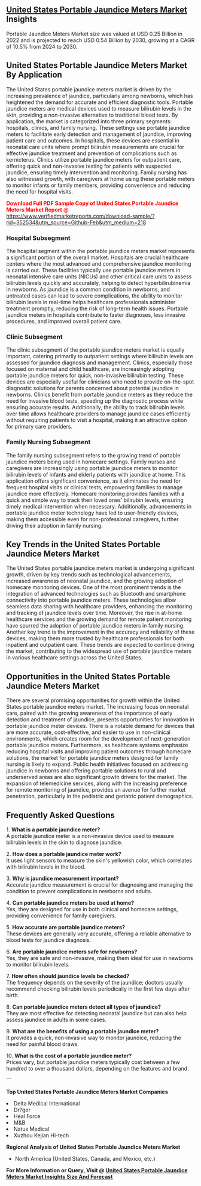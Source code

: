 <h2><a href="https://www.verifiedmarketreports.com/download-sample/?rid=352534&amp;utm_source=Github-Feb&amp;utm_medium=218" target="_blank">United States Portable Jaundice Meters Market</a> Insights</h2><p>Portable Jaundice Meters Market size was valued at USD 0.25 Billion in 2022 and is projected to reach USD 0.54 Billion by 2030, growing at a CAGR of 10.5% from 2024 to 2030.</p><p> <h2>United States Portable Jaundice Meters Market By Application</h2> <p>The United States portable jaundice meters market is driven by the increasing prevalence of jaundice, particularly among newborns, which has heightened the demand for accurate and efficient diagnostic tools. Portable jaundice meters are medical devices used to measure bilirubin levels in the skin, providing a non-invasive alternative to traditional blood tests. By application, the market is categorized into three primary segments: hospitals, clinics, and family nursing. These settings use portable jaundice meters to facilitate early detection and management of jaundice, improving patient care and outcomes. In hospitals, these devices are essential in neonatal care units where prompt bilirubin measurements are crucial for effective jaundice treatment and prevention of complications such as kernicterus. Clinics utilize portable jaundice meters for outpatient care, offering quick and non-invasive testing for patients with suspected jaundice, ensuring timely intervention and monitoring. Family nursing has also witnessed growth, with caregivers at home using these portable meters to monitor infants or family members, providing convenience and reducing the need for hospital visits. <p><span class=""><span style="color: #ff0000;"><strong>Download Full PDF Sample Copy of United States Portable Jaundice Meters Market Report</strong> @ </span><a href="https://www.verifiedmarketreports.com/download-sample/?rid=352534&amp;utm_source=Github-Feb&amp;utm_medium=218" target="_blank">https://www.verifiedmarketreports.com/download-sample/?rid=352534&amp;utm_source=Github-Feb&amp;utm_medium=218</a></span></p></p> <h3>Hospital Subsegment</h3> <p>The hospital segment within the portable jaundice meters market represents a significant portion of the overall market. Hospitals are crucial healthcare centers where the most advanced and comprehensive jaundice monitoring is carried out. These facilities typically use portable jaundice meters in neonatal intensive care units (NICUs) and other critical care units to assess bilirubin levels quickly and accurately, helping to detect hyperbilirubinemia in newborns. As jaundice is a common condition in newborns, and untreated cases can lead to severe complications, the ability to monitor bilirubin levels in real-time helps healthcare professionals administer treatment promptly, reducing the risk of long-term health issues. Portable jaundice meters in hospitals contribute to faster diagnoses, less invasive procedures, and improved overall patient care. <h3>Clinic Subsegment</h3> <p>The clinic subsegment of the portable jaundice meters market is equally important, catering primarily to outpatient settings where bilirubin levels are assessed for jaundice diagnosis and management. Clinics, especially those focused on maternal and child healthcare, are increasingly adopting portable jaundice meters for quick, non-invasive bilirubin testing. These devices are especially useful for clinicians who need to provide on-the-spot diagnostic solutions for parents concerned about potential jaundice in newborns. Clinics benefit from portable jaundice meters as they reduce the need for invasive blood tests, speeding up the diagnostic process while ensuring accurate results. Additionally, the ability to track bilirubin levels over time allows healthcare providers to manage jaundice cases efficiently without requiring patients to visit a hospital, making it an attractive option for primary care providers. <h3>Family Nursing Subsegment</h3> <p>The family nursing subsegment refers to the growing trend of portable jaundice meters being used in homecare settings. Family nurses and caregivers are increasingly using portable jaundice meters to monitor bilirubin levels of infants and elderly patients with jaundice at home. This application offers significant convenience, as it eliminates the need for frequent hospital visits or clinical tests, empowering families to manage jaundice more effectively. Homecare monitoring provides families with a quick and simple way to track their loved ones’ bilirubin levels, ensuring timely medical intervention when necessary. Additionally, advancements in portable jaundice meter technology have led to user-friendly devices, making them accessible even for non-professional caregivers, further driving their adoption in family nursing. <h2>Key Trends in the United States Portable Jaundice Meters Market</h2> <p>The United States portable jaundice meters market is undergoing significant growth, driven by key trends such as technological advancements, increased awareness of neonatal jaundice, and the growing adoption of homecare monitoring devices. One of the most prominent trends is the integration of advanced technologies such as Bluetooth and smartphone connectivity into portable jaundice meters. These technologies allow seamless data sharing with healthcare providers, enhancing the monitoring and tracking of jaundice levels over time. Moreover, the rise in at-home healthcare services and the growing demand for remote patient monitoring have spurred the adoption of portable jaundice meters in family nursing. Another key trend is the improvement in the accuracy and reliability of these devices, making them more trusted by healthcare professionals for both inpatient and outpatient care. These trends are expected to continue driving the market, contributing to the widespread use of portable jaundice meters in various healthcare settings across the United States. <h2>Opportunities in the United States Portable Jaundice Meters Market</h2> <p>There are several promising opportunities for growth within the United States portable jaundice meters market. The increasing focus on neonatal care, paired with the growing awareness of the importance of early detection and treatment of jaundice, presents opportunities for innovation in portable jaundice meter devices. There is a notable demand for devices that are more accurate, cost-effective, and easier to use in non-clinical environments, which creates room for the development of next-generation portable jaundice meters. Furthermore, as healthcare systems emphasize reducing hospital visits and improving patient outcomes through homecare solutions, the market for portable jaundice meters designed for family nursing is likely to expand. Public health initiatives focused on addressing jaundice in newborns and offering portable solutions to rural and underserved areas are also significant growth drivers for the market. The expansion of telemedicine services, along with the increasing preference for remote monitoring of jaundice, provides an avenue for further market penetration, particularly in the pediatric and geriatric patient demographics. <h2>Frequently Asked Questions</h2> <p>1. <b>What is a portable jaundice meter?</b><br> A portable jaundice meter is a non-invasive device used to measure bilirubin levels in the skin to diagnose jaundice.</p> <p>2. <b>How does a portable jaundice meter work?</b><br> It uses light sensors to measure the skin's yellowish color, which correlates with bilirubin levels in the blood.</p> <p>3. <b>Why is jaundice measurement important?</b><br> Accurate jaundice measurement is crucial for diagnosing and managing the condition to prevent complications in newborns and adults.</p> <p>4. <b>Can portable jaundice meters be used at home?</b><br> Yes, they are designed for use in both clinical and homecare settings, providing convenience for family caregivers.</p> <p>5. <b>How accurate are portable jaundice meters?</b><br> These devices are generally very accurate, offering a reliable alternative to blood tests for jaundice diagnosis.</p> <p>6. <b>Are portable jaundice meters safe for newborns?</b><br> Yes, they are safe and non-invasive, making them ideal for use in newborns to monitor bilirubin levels.</p> <p>7. <b>How often should jaundice levels be checked?</b><br> The frequency depends on the severity of the jaundice; doctors usually recommend checking bilirubin levels periodically in the first few days after birth.</p> <p>8. <b>Can portable jaundice meters detect all types of jaundice?</b><br> They are most effective for detecting neonatal jaundice but can also help assess jaundice in adults in some cases.</p> <p>9. <b>What are the benefits of using a portable jaundice meter?</b><br> It provides a quick, non-invasive way to monitor jaundice, reducing the need for painful blood draws.</p> <p>10. <b>What is the cost of a portable jaundice meter?</b><br> Prices vary, but portable jaundice meters typically cost between a few hundred to over a thousand dollars, depending on the features and brand.</p> ```</p><p><strong>Top United States Portable Jaundice Meters Market Companies</strong></p><div data-test-id=""><p><li>Delta Medical International</li><li> Dr?ger</li><li> Heal Force</li><li> M&B</li><li> Natus Medical</li><li> Xuzhou Kejian Hi-tech</li></p><div><strong>Regional Analysis of&nbsp;United States Portable Jaundice Meters Market</strong></div><ul><li dir="ltr"><p dir="ltr">North America&nbsp;(United States, Canada, and Mexico, etc.)</p></li></ul><p><strong>For More Information or Query, Visit @&nbsp;</strong><strong><a href="https://www.verifiedmarketreports.com/product/portable-jaundice-meters-market/?utm_source=Github-Feb&amp;utm_medium=218" target="_blank">United States Portable Jaundice Meters Market Insights Size And Forecast</a></strong></p></div>
